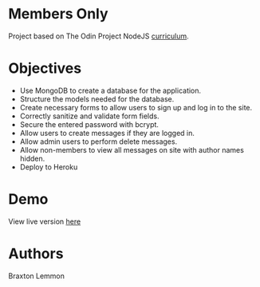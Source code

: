 # Members Only
Project based on The Odin Project NodeJS [curriculum](https://www.theodinproject.com/courses/nodejs/lessons/members-only?ref=lnav).

# Objectives
- Use MongoDB to create a database for the application.
- Structure the models needed for the database.
- Create necessary forms to allow users to sign up and log in to the site.
- Correctly sanitize and validate form fields.
- Secure the entered password with bcrypt.
- Allow users to create messages if they are logged in.
- Allow admin users to perform delete messages.
- Allow non-members to view all messages on site with author names hidden.
- Deploy to Heroku


# Demo
View live version [here](#)

# Authors
Braxton Lemmon
